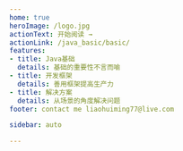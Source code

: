 ```yaml
---
home: true
heroImage: /logo.jpg
actionText: 开始阅读 →
actionLink: /java_basic/basic/
features:
- title: Java基础
  details: 基础的重要性不言而喻
- title: 开发框架
  details: 善用框架提高生产力
- title: 解决方案
  details: 从场景的角度解决问题
footer: contact me liaohuiming77@live.com

sidebar: auto

---
```


